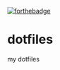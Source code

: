 [![forthebadge](https://forthebadge.com/images/badges/works-on-my-machine.svg)](https://forthebadge.com)

# dotfiles
my dotfiles
